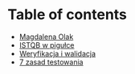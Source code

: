 # Table of contents

* [Magdalena Olak](README.md)
* [ISTQB w pigułce](istqb-w-pigulce.md)
* [Weryfikacja i walidacja](weryfikacja-i-walidacja.md)
* [7 zasad testowania](7-zasad-testowania.md)

